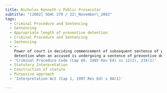 ```yaml
---
title: Nicholas Kenneth v Public Prosecutor
subtitle: "[2002] SGHC 279 / 22\_November\_2002"
tags:
  - Criminal Procedure and Sentencing
  - Sentencing
  - Appropriate length of preventive detention
  - Criminal Procedure and Sentencing
  - Sentencing
  - >-
    Power of court in deciding commencement of subsequent sentence of preventive
    detention when an accused is undergoing a sentence of preventive detention
  - 'Criminal Procedure Code (Cap 68, 1985 Rev Ed) ss 12(2), 234(1)'
  - Statutory Interpretation
  - Construction of statute
  - Purposive approach
  - 'Interpretation Act (Cap 1, 1997 Rev Ed) s 9A(1)'

---
```



